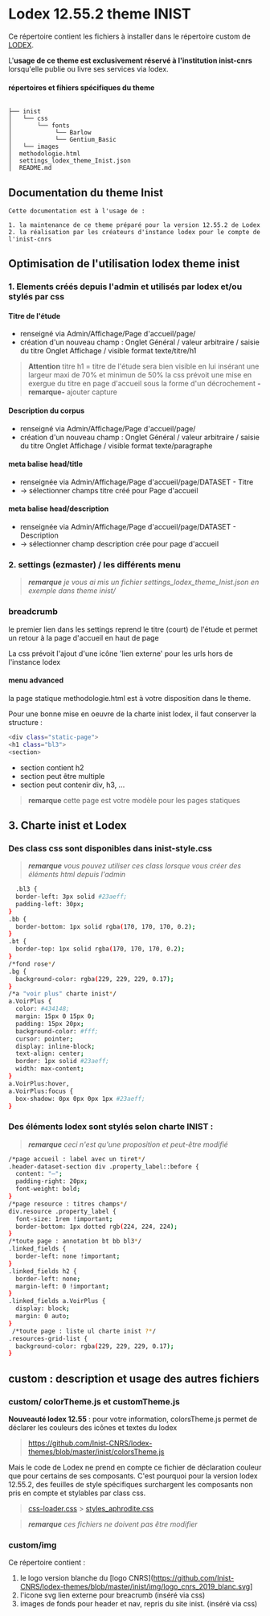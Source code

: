 # Lodex 12.55.2 theme INIST

Ce répertoire contient les fichiers à installer dans le répertoire custom de [LODEX](https://github.com/Inist-CNRS/lodex).

L'**usage de ce theme est exclusivement réservé à l'institution inist-cnrs** lorsqu'elle publie ou livre ses services via lodex.

#### répertoires et fihiers spécifiques du theme

```

├── inist
│   └── css
│       └── fonts
│            └── Barlow
│            └── Gentium_Basic
│   └── images
│  methodologie.html
│  settings_lodex_theme_Inist.json
│  README.md

```

## Documentation du theme Inist

    Cette documentation est à l'usage de :

    1. la maintenance de ce theme préparé pour la version 12.55.2 de Lodex
    2. la réalisation par les créateurs d'instance lodex pour le compte de l'inist-cnrs

## Optimisation de l'utilisation lodex theme inist

### 1. Elements créés depuis l'admin et utilisés par lodex et/ou stylés par css

#### Titre de l'étude

-   renseigné via Admin/Affichage/Page d'accueil/page/
-   création d'un nouveau champ :
    Onglet Général / valeur arbitraire / saisie du titre
    Onglet Affichage / visible format texte/titre/h1

> **Attention**
> titre h1 = titre de l'étude sera bien visible en lui insérant une largeur maxi de 70% et minimun de 50%
> la css prévoit une mise en exergue du titre en page d'accueil sous la forme d'un décrochement
> **-remarque-**
> ajouter capture

#### Description du corpus

-   renseigné via Admin/Affichage/Page d'accueil/page/
-   création d'un nouveau champ :
    Onglet Général / valeur arbitraire / saisie du titre
    Onglet Affichage / visible format texte/paragraphe

#### meta balise head/title

-   renseignée via Admin/Affichage/Page d'accueil/page/DATASET - Titre
-   -> sélectionner champs titre créé pour Page d'accueil

#### meta balise head/description

-   renseignée via Admin/Affichage/Page d'accueil/page/DATASET - Description
-   -> sélectionner champ description crée pour page d'accueil

### 2. settings (ezmaster) / les différents menu

> **_remarque_** _je vous ai mis un fichier settings_lodex_theme_Inist.json en exemple dans theme inist/_

### breadcrumb

le premier lien dans les settings reprend le titre (court) de l'étude et permet un retour à la page d'accueil en haut de page

La css prévoit l'ajout d'une icône 'lien externe' pour les urls hors de l'instance lodex

#### menu advanced

la page statique methodologie.html est à votre disposition dans le theme.

Pour une bonne mise en oeuvre de la charte inist lodex, il faut conserver la structure :

```bash
<div class="static-page">
<h1 class="bl3">
<section>
```

-   section contient h2
-   section peut être multiple
-   section peut contenir div, h3, ...

> **remarque** cette page est votre modèle pour les pages statiques

## 3. Charte inist et Lodex

### Des class css sont disponibles dans inist-style.css

> **_remarque_** _vous pouvez utiliser ces class lorsque vous créer des éléments html depuis l'admin_

```bash
  .bl3 {
  border-left: 3px solid #23aeff;
  padding-left: 30px;
}
.bb {
  border-bottom: 1px solid rgba(170, 170, 170, 0.2);
}
.bt {
  border-top: 1px solid rgba(170, 170, 170, 0.2);
}
/*fond rose*/
.bg {
  background-color: rgba(229, 229, 229, 0.17);
}
/*a "voir plus" charte inist*/
a.VoirPlus {
  color: #434148;
  margin: 15px 0 15px 0;
  padding: 15px 20px;
  background-color: #fff;
  cursor: pointer;
  display: inline-block;
  text-align: center;
  border: 1px solid #23aeff;
  width: max-content;
}
a.VoirPlus:hover,
a.VoirPlus:focus {
  box-shadow: 0px 0px 0px 1px #23aeff;
}
```

### Des éléments lodex sont stylés selon charte INIST :

> **_remarque_** _ceci n'est qu'une proposition et peut-être modifié_

```bash
/*page accueil : label avec un tiret*/
.header-dataset-section div .property_label::before {
  content: "—";
  padding-right: 20px;
  font-weight: bold;
}
/*page resource : titres champs*/
div.resource .property_label {
  font-size: 1rem !important;
  border-bottom: 1px dotted rgb(224, 224, 224);
}
/*toute page : annotation bt bb bl3*/
.linked_fields {
  border-left: none !important;
}
.linked_fields h2 {
  border-left: none;
  margin-left: 0 !important;
}
.linked_fields a.VoirPlus {
  display: block;
  margin: 0 auto;
}
 /*toute page : liste ul charte inist ?*/
.resources-grid-list {
  background-color: rgba(229, 229, 229, 0.17);
}
```

## custom : description et usage des autres fichiers

### custom/ colorTheme.js et customTheme.js

**Nouveauté lodex 12.55** : pour votre information, colorsTheme.js permet de déclarer les couleurs des icônes et textes du lodex

> https://github.com/Inist-CNRS/lodex-themes/blob/master/inist/colorsTheme.js

Mais le code de Lodex ne prend en compte ce fichier de déclaration couleur que pour certains de ses composants.
C'est pourquoi pour la version lodex 12.55.2, des feuilles de style spécifiques surchargent les composants non pris en compte et stylables par class css.

> [css-loader.css](https://github.com/Inist-CNRS/lodex-themes/blob/master/inist/css/css-loader.css) > [styles_aphrodite.css](https://github.com/Inist-CNRS/lodex-themes/blob/master/inist/css/styles_aphrodite.css)

> **_remarque_** _ces fichiers ne doivent pas être modifier_

### custom/img

Ce répertoire contient :

1. le logo version blanche du [logo CNRS](https://github.com/Inist-CNRS/lodex-themes/blob/master/inist/img/logo_cnrs_2019_blanc.svg]
2. l'icone svg lien externe pour breacrumb (inséré via css)
3. images de fonds pour header et nav, repris du site inist\. (inséré via css)
